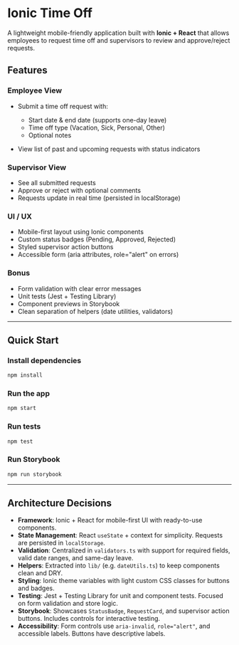 # Ionic Time Off

A lightweight mobile-friendly application built with **Ionic + React** that allows employees to request time off and supervisors to review and approve/reject requests.

## Features

### Employee View

* Submit a time off request with:

  * Start date & end date (supports one-day leave)
  * Time off type (Vacation, Sick, Personal, Other)
  * Optional notes
* View list of past and upcoming requests with status indicators

### Supervisor View

* See all submitted requests
* Approve or reject with optional comments
* Requests update in real time (persisted in localStorage)

### UI / UX

* Mobile-first layout using Ionic components
* Custom status badges (Pending, Approved, Rejected)
* Styled supervisor action buttons
* Accessible form (aria attributes, role="alert" on errors)

### Bonus

* Form validation with clear error messages
* Unit tests (Jest + Testing Library)
* Component previews in Storybook
* Clean separation of helpers (date utilities, validators)

---

## Quick Start

### Install dependencies

```bash
npm install
```

### Run the app

```bash
npm start
```

### Run tests

```bash
npm test
```

### Run Storybook

```bash
npm run storybook
```

---

## Architecture Decisions

* **Framework**: Ionic + React for mobile-first UI with ready-to-use components.
* **State Management**: React `useState` + context for simplicity. Requests are persisted in `localStorage`.
* **Validation**: Centralized in `validators.ts` with support for required fields, valid date ranges, and same-day leave.
* **Helpers**: Extracted into `lib/` (e.g. `dateUtils.ts`) to keep components clean and DRY.
* **Styling**: Ionic theme variables with light custom CSS classes for buttons and badges.
* **Testing**: Jest + Testing Library for unit and component tests. Focused on form validation and store logic.
* **Storybook**: Showcases `StatusBadge`, `RequestCard`, and supervisor action buttons. Includes controls for interactive testing.
* **Accessibility**: Form controls use `aria-invalid`, `role="alert"`, and accessible labels. Buttons have descriptive labels.

